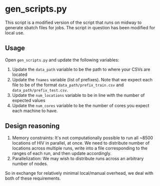 # gen_scripts.py

This script is a modified version of the script that runs on midway to generate sbatch files for jobs. The script in question has been modified for local use.

## Usage

Open `gen_scripts.py` and update the following variables:

1. Update the `data_path` variable to be the path to where your CSVs are located
2. Update the `fnames` variable (list of prefixes). Note that we expect each file to be of the format `data_path/prefix_train.csv` and `data_path/prefix_test.csv`.
3. Update the `num_locations` variable to be in line with the number of expected values
4. Update the `num_cores` variable to be the number of cores you expect each machine to have.


## Design reasoning

1. Memory constraints: It's not computationally possible to run all ~8500 locations of HIV in parallel, at once. We need to distribute number of locations across multiple runs, write into a file corresponding to the ranges of each run, and then update accordingly.
2. Parallelization: We may wish to distribute runs across an arbitrary number of nodes.

So in exchange for relatively minimal local/manual overhead, we deal with both of these requirements.
